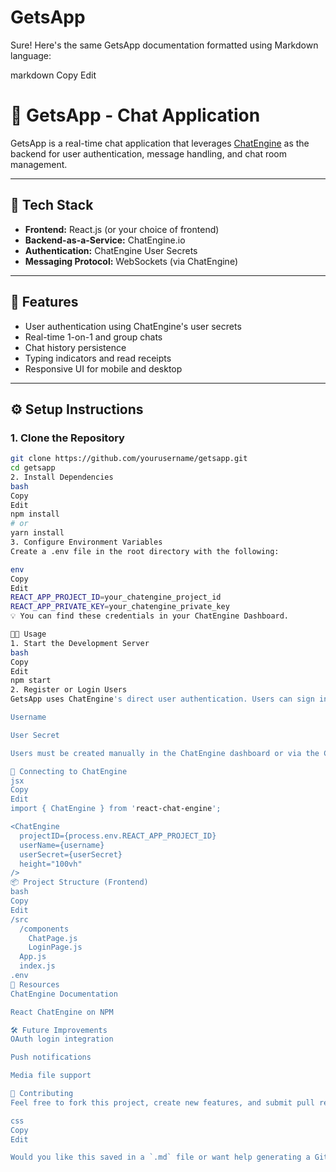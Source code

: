 # GetsApp
Sure! Here's the same GetsApp documentation formatted using Markdown language:

markdown
Copy
Edit
# 📱 GetsApp - Chat Application

GetsApp is a real-time chat application that leverages [ChatEngine](https://chatengine.io/) as the backend for user authentication, message handling, and chat room management.

---

## 🧰 Tech Stack

- **Frontend:** React.js (or your choice of frontend)
- **Backend-as-a-Service:** ChatEngine.io
- **Authentication:** ChatEngine User Secrets
- **Messaging Protocol:** WebSockets (via ChatEngine)

---

## 🚀 Features

- User authentication using ChatEngine's user secrets  
- Real-time 1-on-1 and group chats  
- Chat history persistence  
- Typing indicators and read receipts  
- Responsive UI for mobile and desktop  

---

## ⚙️ Setup Instructions

### 1. Clone the Repository

```bash
git clone https://github.com/yourusername/getsapp.git
cd getsapp
2. Install Dependencies
bash
Copy
Edit
npm install
# or
yarn install
3. Configure Environment Variables
Create a .env file in the root directory with the following:

env
Copy
Edit
REACT_APP_PROJECT_ID=your_chatengine_project_id
REACT_APP_PRIVATE_KEY=your_chatengine_private_key
💡 You can find these credentials in your ChatEngine Dashboard.

🧑‍💻 Usage
1. Start the Development Server
bash
Copy
Edit
npm start
2. Register or Login Users
GetsApp uses ChatEngine's direct user authentication. Users can sign in by entering:

Username

User Secret

Users must be created manually in the ChatEngine dashboard or via the ChatEngine API.

📡 Connecting to ChatEngine
jsx
Copy
Edit
import { ChatEngine } from 'react-chat-engine';

<ChatEngine
  projectID={process.env.REACT_APP_PROJECT_ID}
  userName={username}
  userSecret={userSecret}
  height="100vh"
/>
📦 Project Structure (Frontend)
bash
Copy
Edit
/src
  /components
    ChatPage.js
    LoginPage.js
  App.js
  index.js
.env
📘 Resources
ChatEngine Documentation

React ChatEngine on NPM

🛠️ Future Improvements
OAuth login integration

Push notifications

Media file support

🤝 Contributing
Feel free to fork this project, create new features, and submit pull requests.

css
Copy
Edit

Would you like this saved in a `.md` file or want help generating a GitHub README from it?
